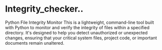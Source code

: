 # Integrity_checker..
Python File Integrity Monitor This is a lightweight, command-line tool built with Python to monitor and verify the integrity of files within a specified directory. It's designed to help you detect unauthorized or unexpected changes, ensuring that your critical system files, project code, or important documents remain unaltered.
